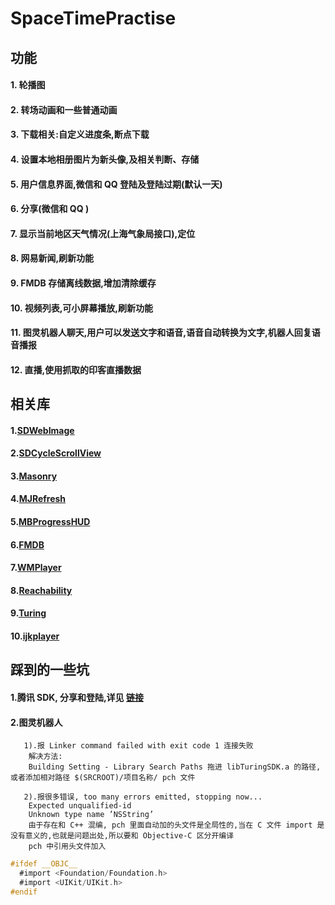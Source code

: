 # SpaceTimePractise
## 功能
#### 1. 轮播图
#### 2. 转场动画和一些普通动画
#### 3. 下载相关:自定义进度条,断点下载
#### 4. 设置本地相册图片为新头像,及相关判断、存储
#### 5. 用户信息界面,微信和 QQ 登陆及登陆过期(默认一天)
#### 6. 分享(微信和 QQ )
#### 7. 显示当前地区天气情况(上海气象局接口),定位
#### 8. 网易新闻,刷新功能
#### 9. FMDB 存储离线数据,增加清除缓存
#### 10. 视频列表,可小屏幕播放,刷新功能
#### 11. 图灵机器人聊天,用户可以发送文字和语音,语音自动转换为文字,机器人回复语音播报
#### 12. 直播,使用抓取的印客直播数据

## 相关库
#### 1.[SDWebImage](https://github.com/rs/SDWebImage)
#### 2.[SDCycleScrollView](https://github.com/gsdios/SDCycleScrollView)
#### 3.[Masonry](https://github.com/SnapKit/Masonry)
#### 4.[MJRefresh](https://github.com/CoderMJLee/MJRefresh)
#### 5.[MBProgressHUD](https://github.com/jdg/MBProgressHUD)
#### 6.[FMDB](https://github.com/ccgus/fmdb)
#### 7.[WMPlayer](https://github.com/zhengwenming/WMPlayer)
#### 8.[Reachability](https://github.com/tonymillion/Reachability)
#### 9.[Turing](https://github.com/turing-robot/sdk-ios)
#### 10.[ijkplayer](https://github.com/Bilibili/ijkplayer)

## 踩到的一些坑
#### 1.腾讯 SDK, 分享和登陆,详见 [链接](https://github.com/slodier/TencentShare)
#### 2.图灵机器人
	   1).报 Linker command failed with exit code 1 连接失败
		解决方法:
		Building Setting - Library Search Paths 拖进 libTuringSDK.a 的路径,或者添加相对路径 $(SRCROOT)/项目名称/ pch 文件

	   2).报很多错误, too many errors emitted, stopping now...
		Expected unqualified-id 
		Unknown type name ’NSString’
		由于存在和 C++ 混编, pch 里面自动加的头文件是全局性的,当在 C 文件 import 是没有意义的,也就是问题出处,所以要和 Objective-C 区分开编译
		pch 中引用头文件加入
```OBjective-C
#ifdef __OBJC__
  #import <Foundation/Foundation.h>
  #import <UIKit/UIKit.h>
#endif
```
